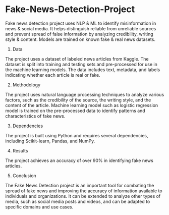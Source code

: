 # Fake-News-Detection-Project
Fake news detection project uses NLP &amp; ML to identify misinformation in news &amp; social media. It helps distinguish reliable from unreliable sources and prevent spread of false information by analyzing credibility, writing style &amp; content. Models are trained on known fake &amp; real news datasets.

1. Data

  The project uses a dataset of labeled news articles from Kaggle. The dataset is split into training and testing sets and pre-processed for use in the machine             learning models. The data includes text, metadata, and labels indicating whether each article is real or fake.

2. Methodology

  The project uses natural language processing techniques to analyze various factors, such as the credibility of the source, the writing style, and the content of the     article. Machine learning model such as logistic regression model is trained on the pre-processed data to identify patterns and characteristics of fake news.

3. Dependencies

  The project is built using Python and requires several dependencies, including Scikit-learn, Pandas, and NumPy.

4. Results

  The project achieves an accuracy of over 90% in identifying fake news articles.

5. Conclusion

  The Fake News Detection project is an important tool for combating the spread of fake news and improving the accuracy of information available to individuals and         organizations. It can be extended to analyze other types of media, such as social media posts and videos, and can be adapted to specific domains and use cases.
